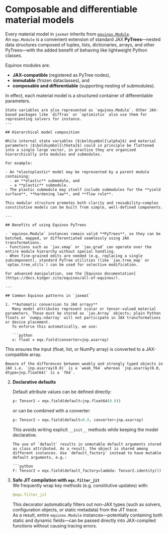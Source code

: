 # Composable and differentiable material models

Every material model in `jaxmat` inherits from [`equinox.Module`](https://docs.kidger.site/equinox/).  
An `eqx.Module` is a convenient extension of standard JAX **PyTrees**—nested data structures composed of tuples, lists, dictionaries, arrays, and other PyTrees—with the added benefit of behaving like lightweight Python classes.  

Equinox modules are:

- **JAX-compatible** (registered as PyTree nodes),
- **immutable** (frozen dataclasses), and
- **composable and differentiable** (supporting nesting of submodules).  

In effect, each material model is a structured container of differentiable parameters.

```{note}
State variables are also represented as `equinox.Module`. Other JAX-based packages like `diffrax` or `optimistix` also use them for representing solvers for instance.
---

## Hierarchical model composition

While internal state variables ($\boldsymbol{\alpha}$) and material parameters ($\boldsymbol{\theta}$) could in principle be flattened into a single large vector, in practice they are organized hierarchically into modules and submodules.  

For example:

- An *elastoplastic* model may be represented by a parent module containing:
  - an **elastic** submodule, and  
  - a **plastic** submodule.  
- The plastic submodule may itself include submodules for the **yield surface**, **hardening law**, and **flow rule**.

This modular structure promotes both clarity and reusability—complex constitutive models can be built from simple, well-defined components.

---

## Benefits of using Equinox PyTrees

- `equinox.Module` instances remain valid **PyTrees**, so they can be batched, mapped, or differentiated seamlessly using JAX transformations.  
- Functions such as `jax.vmap` or `jax.grad` can operate over the entire module hierarchy without special handling.  
- When fine-grained edits are needed (e.g. replacing a single subcomponent), standard PyTree utilities (like `jax.tree_map` or `optax.tree_utils`) can be used for selective modification.

For advanced manipulation, see the [Equinox documentation](https://docs.kidger.site/equinox/all-of-equinox/).

---

## Common Equinox patterns in `jaxmat`

1. **Automatic conversion to JAX arrays**  
   Many model attributes represent scalar or tensor-valued material parameters. These must be stored as `jax.Array` objects; plain Python floats or `numpy.ndarray` will not participate in JAX transformations or device placement.  
   To enforce this automatically, we use:

   ```python
   x: float = eqx.field(converter=jnp.asarray)
   ```

   This ensures the input (float, list, or NumPy array) is converted to a JAX-compatible array.
   
   ```{attention}
   Beware of the differences between weakly and strongly typed objects in JAX i.e. `jnp.asarray(0.0)` is a `weak_f64` whereas `jnp.asarray(0.0, dtype=jnp.float64)` is a `f64`.
   ```

2. **Declarative defaults**  

    Default attribute values can be defined directly:

   ```python
   p: Tensor2 = eqx.field(default=jnp.float64(0.0))
   ```

   or can be combined with a converter:

   ```python
   p: Tensor2 = eqx.field(default=0.0, converter=jnp.asarray)
   ```

   This avoids writing explicit `__init__` methods while keeping the model declarative.

   ```{attention}
   The use of `default` results in unmutable default arguments stored as class attributed. As a result, the object is shared among different instances. Use `default_factory` instead to have mutable default arguments, e.g.:  
   
   ```python
   F: Tensor2 = eqx.field(default_factory=lambda: Tensor2.identity())
   ```
   
3. **Safe JIT compilation with `eqx.filter_jit`**  
   We frequently wrap key methods (e.g. constitutive updates) with:

   ```python
   @eqx.filter_jit
   ```

   This decorator automatically filters out non-JAX types (such as solvers, configuration objects, or static metadata) from the JIT trace.  
   As a result, entire `equinox.Module` instances—potentially containing both static and dynamic fields—can be passed directly into JAX-compiled functions without causing tracing errors.
